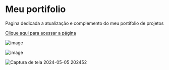 # Meu portifolio

Pagina dedicada a atualização e complemento do meu portifolio de projetos

[Clique aqui para acessar a página](https://arrozdoce007.github.io/portfolio/)

![image](https://github.com/ArrozDoce007/portfolio/assets/143344186/fcce5a8c-9e30-4b1e-b1f2-2172cc96cafa)

![image](https://github.com/ArrozDoce007/portfolio/assets/143344186/60714988-7827-4823-b7fa-3847a10dcd6b)

![Captura de tela 2024-05-05 202452](https://github.com/ArrozDoce007/portfolio/assets/143344186/18b169c5-e4f3-46c5-8779-590600e450d5)
